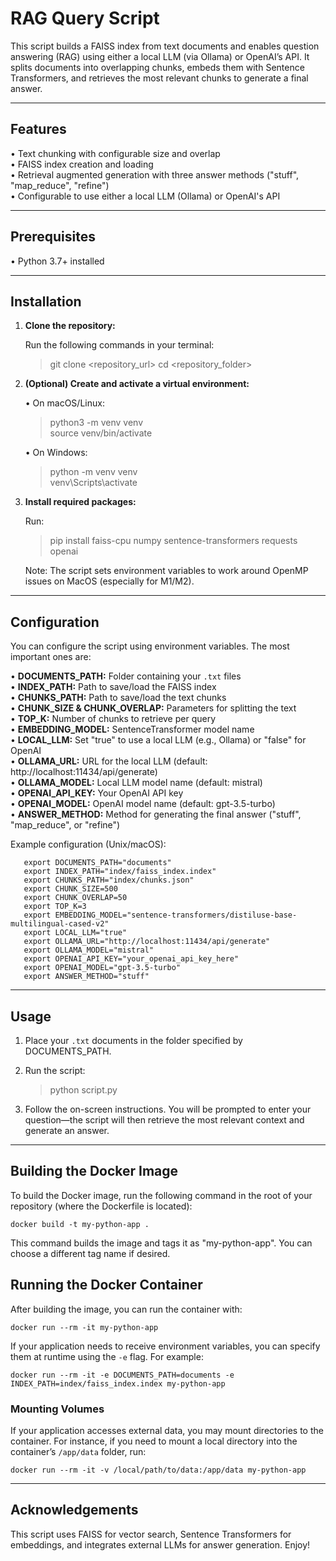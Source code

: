 # RAG Query Script

This script builds a FAISS index from text documents and enables question answering (RAG) using either a local LLM (via Ollama) or OpenAI’s API. It splits documents into overlapping chunks, embeds them with Sentence Transformers, and retrieves the most relevant chunks to generate a final answer.

---

## Features

• Text chunking with configurable size and overlap  
• FAISS index creation and loading  
• Retrieval augmented generation with three answer methods ("stuff", "map_reduce", "refine")  
• Configurable to use either a local LLM (Ollama) or OpenAI's API  

---

## Prerequisites

• Python 3.7+ installed

---

## Installation

1. **Clone the repository:**

   Run the following commands in your terminal:
   > git clone <repository_url>
   > cd <repository_folder>

2. **(Optional) Create and activate a virtual environment:**

   • On macOS/Linux:
   > python3 -m venv venv  
   > source venv/bin/activate

   • On Windows:
   > python -m venv venv  
   > venv\Scripts\activate

3. **Install required packages:**

   Run:
   > pip install faiss-cpu numpy sentence-transformers requests openai

   Note: The script sets environment variables to work around OpenMP issues on MacOS (especially for M1/M2).

---

## Configuration

You can configure the script using environment variables. The most important ones are:

• **DOCUMENTS_PATH:** Folder containing your `.txt` files  
• **INDEX_PATH:** Path to save/load the FAISS index  
• **CHUNKS_PATH:** Path to save/load the text chunks  
• **CHUNK_SIZE & CHUNK_OVERLAP:** Parameters for splitting the text  
• **TOP_K:** Number of chunks to retrieve per query  
• **EMBEDDING_MODEL:** SentenceTransformer model name  
• **LOCAL_LLM:** Set "true" to use a local LLM (e.g., Ollama) or "false" for OpenAI  
• **OLLAMA_URL:** URL for the local LLM (default: http://localhost:11434/api/generate)  
• **OLLAMA_MODEL:** Local LLM model name (default: mistral)  
• **OPENAI_API_KEY:** Your OpenAI API key  
• **OPENAI_MODEL:** OpenAI model name (default: gpt-3.5-turbo)  
• **ANSWER_METHOD:** Method for generating the final answer ("stuff", "map_reduce", or "refine")

Example configuration (Unix/macOS):
```
   export DOCUMENTS_PATH="documents"
   export INDEX_PATH="index/faiss_index.index"
   export CHUNKS_PATH="index/chunks.json"
   export CHUNK_SIZE=500
   export CHUNK_OVERLAP=50
   export TOP_K=3
   export EMBEDDING_MODEL="sentence-transformers/distiluse-base-multilingual-cased-v2"
   export LOCAL_LLM="true"
   export OLLAMA_URL="http://localhost:11434/api/generate"
   export OLLAMA_MODEL="mistral"
   export OPENAI_API_KEY="your_openai_api_key_here"
   export OPENAI_MODEL="gpt-3.5-turbo"
   export ANSWER_METHOD="stuff"
```
---

## Usage

1. Place your `.txt` documents in the folder specified by DOCUMENTS_PATH.
2. Run the script:
   > python script.py

3. Follow the on-screen instructions. You will be prompted to enter your question—the script will then retrieve the most relevant context and generate an answer.


---
## Building the Docker Image

To build the Docker image, run the following command in the root of your repository (where the Dockerfile is located):

  `docker build -t my-python-app .`

This command builds the image and tags it as "my-python-app". You can choose a different tag name if desired.

## Running the Docker Container

After building the image, you can run the container with:

  `docker run --rm -it my-python-app`

If your application needs to receive environment variables, you can specify them at runtime using the `-e` flag. For example:

  `docker run --rm -it -e DOCUMENTS_PATH=documents -e INDEX_PATH=index/faiss_index.index my-python-app`

### Mounting Volumes

If your application accesses external data, you may mount directories to the container. For instance, if you need to mount a local directory into the container’s `/app/data` folder, run:

  `docker run --rm -it -v /local/path/to/data:/app/data my-python-app`

---

## Acknowledgements

This script uses FAISS for vector search, Sentence Transformers for embeddings, and integrates external LLMs for answer generation. Enjoy!
